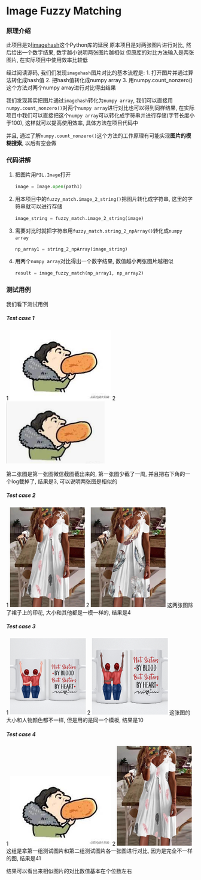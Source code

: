 # Image Fuzzy Matching    

### 原理介绍 
此项目是对[imagehash](https://github.com/JohannesBuchner/imagehash)这个Python库的延展
原本项目是对两张图片进行对比, 然后给出一个数字结果, 数字越小说明两张图片越相似
但原库的对比方法输入是两张图片, 在实际项目中使用效率比较低

经过阅读源码, 我们们发现`imagehash`图片对比的基本流程是:
	1. 打开图片并通过算法转化成hash值
	2. 把hash值转化成numpy array
	3. 用numpy.count_nonzero()这个方法对两个numpy array进行对比得出结果

我们发现其实把图片通过`imagehash`转化为`numpy array`, 我们可以直接用`numpy.count_nonzero()`对两个`numpy array`进行对比也可以得到同样结果, 在实际项目中我们可以直接把这个`numpy array`可以转化成字符串并进行存储(字节长度小于100), 这样就可以提高使用效率, 具体方法在项目代码中

并且, 通过了解`numpy.count_nonzero()`这个方法的工作原理有可能实现**图片的模糊搜索**, 以后有空会做

### 代码讲解 
1. 把图片用`PIL.Image`打开
	```python
	image = Image.open(path1)
	```
2. 用本项目中的`fuzzy_match.image_2_string()`把图片转化成字符串, 这里的字符串就可以进行存储
    ```python
    image_string = fuzzy_match.image_2_string(image)
    ```
3. 需要对比时就把字符串用`fuzzy_match.string_2_npArray()`转化成`numpy array`
    ```python
    np_array1 = string_2_npArray(image_string)
    ```
4. 用两个`numpy array`对比得出一个数字结果, 数值越小两张图片越相似
    ```python
    result = image_fuzzy_match(np_array1, np_array2)
    ```

### 测试用例 
我们看下测试用例

##### Test case 1  
1 <img src="images/set1_a.png">
2 <img src="images/set1_b.png">

第二张图是第一张图微信截图截出来的, 第一张图少截了一周, 并且把右下角的一个log截掉了, 结果是3, 可以说明两张图是相似的

##### Test case 2   
1 <img src="images/set2_a.png" width="200" height="266">
2 <img src="images/set2_b.png" width="200" height="266">
这两张图除了裙子上的印花, 大小和其他都是一模一样的, 结果是4

##### Test case 3   
1 <img src="images/set3_a.png" width="203" height="204">
2 <img src="images/set3_b.png" width="203" height="204">
这张图的大小和人物颜色都不一样, 但是用的是同一个模板, 结果是10

##### Test case 4   
1 <img src="images/set1_a.png">
2 <img src="images/set2_a.png" width="200" height="266">
这组是拿第一组测试图片和第二组测试图片各一张图进行对比, 因为是完全不一样的图, 结果是41

结果可以看出来相似图片的对比数值基本在个位数左右